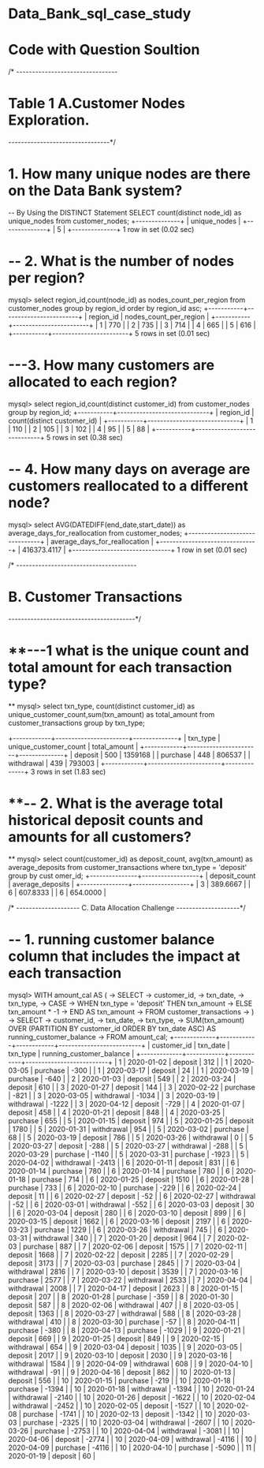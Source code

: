# Data_Bank_sql_case_study
# Code with Question Soultion

/* --------------------------------
# Table 1 A.Customer Nodes Exploration.
--------------------------------*/

 # 1. How many unique nodes are there on the Data Bank system?

-- By Using the DISTINCT Statement
 SELECT count(distinct node_id) as unique_nodes from customer_nodes;
 +--------------+
| unique_nodes |
+--------------+
|            5 |
+--------------+
1 row in set (0.02 sec)

# -- 2. What is the number of nodes per region?

mysql> select region_id,count(node_id) as nodes_count_per_region from customer_nodes group by region_id order by region_id asc;
+-----------+------------------------+
| region_id | nodes_count_per_region |
+-----------+------------------------+
|         1 |                    770 |
|         2 |                    735 |
|         3 |                    714 |
|         4 |                    665 |
|         5 |                    616 |
+-----------+------------------------+
5 rows in set (0.01 sec)

# ---3. How many customers are allocated to each region?

mysql> select region_id,count(distinct customer_id) from customer_nodes group by region_id;
+-----------+-----------------------------+
| region_id | count(distinct customer_id) |
+-----------+-----------------------------+
|         1 |                         110 |
|         2 |                         105 |
|         3 |                         102 |
|         4 |                          95 |
|         5 |                          88 |
+-----------+-----------------------------+
5 rows in set (0.38 sec)

# -- 4. How many days on average are customers reallocated to a different node?

mysql> select AVG(DATEDIFF(end_date,start_date)) as average_days_for_reallocation from customer_nodes;
+-------------------------------+
| average_days_for_reallocation |
+-------------------------------+
|                   416373.4117 |
+-------------------------------+
1 row in set (0.01 sec)

/* --------------------------------------
# B. Customer Transactions
----------------------------------------*/

# **---1 what is the unique count and total amount for each transaction type? 
**
mysql> select txn_type, count(distinct customer_id) as unique_customer_count,sum(txn_amount) as total_amount from customer_transactions group by txn_type;

+------------+-----------------------+--------------+
| txn_type   | unique_customer_count | total_amount |
+------------+-----------------------+--------------+
| deposit    |                   500 |      1359168 |
| purchase   |                   448 |       806537 |
| withdrawal |                   439 |       793003 |
+------------+-----------------------+--------------+
3 rows in set (1.83 sec)

# **-- 2. What is the average total historical deposit counts and amounts for all customers?
**
mysql> select count(customer_id) as deposit_count, avg(txn_amount) as average_deposits from customer_transactions where txn_type = 'deposit' group by cust
omer_id;
+---------------+------------------+
| deposit_count | average_deposits |
+---------------+------------------+
|             3 |         389.6667 |
|             6 |         607.8333 |
|             6 |         654.0000 |

/* --------------------
 C. Data Allocation Challenge
   --------------------*/
# -- 1. running customer balance column that includes the impact at each transaction

mysql> WITH amount_cal AS (
    ->     SELECT
    ->         customer_id,
    ->         txn_date,
    ->         txn_type,
    ->         CASE
    ->             WHEN txn_type = 'deposit' THEN txn_amount
    ->             ELSE txn_amount * -1
    ->         END AS txn_amount
    ->     FROM customer_transactions
    -> )
    -> SELECT
    ->     customer_id,
    ->     txn_date,
    ->     txn_type,
    ->     SUM(txn_amount) OVER (PARTITION BY customer_id ORDER BY txn_date ASC) AS running_customer_balance
    -> FROM amount_cal;
+-------------+------------+------------+--------------------------+
| customer_id | txn_date   | txn_type   | running_customer_balance |
+-------------+------------+------------+--------------------------+
|           1 | 2020-01-02 | deposit    |                      312 |
|           1 | 2020-03-05 | purchase   |                     -300 |
|           1 | 2020-03-17 | deposit    |                       24 |
|           1 | 2020-03-19 | purchase   |                     -640 |
|           2 | 2020-01-03 | deposit    |                      549 |
|           2 | 2020-03-24 | deposit    |                      610 |
|           3 | 2020-01-27 | deposit    |                      144 |
|           3 | 2020-02-22 | purchase   |                     -821 |
|           3 | 2020-03-05 | withdrawal |                    -1034 |
|           3 | 2020-03-19 | withdrawal |                    -1222 |
|           3 | 2020-04-12 | deposit    |                     -729 |
|           4 | 2020-01-07 | deposit    |                      458 |
|           4 | 2020-01-21 | deposit    |                      848 |
|           4 | 2020-03-25 | purchase   |                      655 |
|           5 | 2020-01-15 | deposit    |                      974 |
|           5 | 2020-01-25 | deposit    |                     1780 |
|           5 | 2020-01-31 | withdrawal |                      954 |
|           5 | 2020-03-02 | purchase   |                       68 |
|           5 | 2020-03-19 | deposit    |                      786 |
|           5 | 2020-03-26 | withdrawal |                        0 |
|           5 | 2020-03-27 | deposit    |                     -288 |
|           5 | 2020-03-27 | withdrawal |                     -288 |
|           5 | 2020-03-29 | purchase   |                    -1140 |
|           5 | 2020-03-31 | purchase   |                    -1923 |
|           5 | 2020-04-02 | withdrawal |                    -2413 |
|           6 | 2020-01-11 | deposit    |                      831 |
|           6 | 2020-01-14 | purchase   |                      780 |
|           6 | 2020-01-14 | purchase   |                      780 |
|           6 | 2020-01-18 | purchase   |                      714 |
|           6 | 2020-01-25 | deposit    |                     1510 |
|           6 | 2020-01-28 | purchase   |                      733 |
|           6 | 2020-02-10 | purchase   |                     -229 |
|           6 | 2020-02-24 | deposit    |                       11 |
|           6 | 2020-02-27 | deposit    |                      -52 |
|           6 | 2020-02-27 | withdrawal |                      -52 |
|           6 | 2020-03-01 | withdrawal |                     -552 |
|           6 | 2020-03-03 | deposit    |                       30 |
|           6 | 2020-03-04 | deposit    |                      280 |
|           6 | 2020-03-10 | deposit    |                      899 |
|           6 | 2020-03-15 | deposit    |                     1662 |
|           6 | 2020-03-16 | deposit    |                     2197 |
|           6 | 2020-03-23 | purchase   |                     1229 |
|           6 | 2020-03-26 | withdrawal |                      745 |
|           6 | 2020-03-31 | withdrawal |                      340 |
|           7 | 2020-01-20 | deposit    |                      964 |
|           7 | 2020-02-03 | purchase   |                      887 |
|           7 | 2020-02-06 | deposit    |                     1575 |
|           7 | 2020-02-11 | deposit    |                     1668 |
|           7 | 2020-02-22 | deposit    |                     2285 |
|           7 | 2020-02-29 | deposit    |                     3173 |
|           7 | 2020-03-03 | purchase   |                     2845 |
|           7 | 2020-03-04 | withdrawal |                     2816 |
|           7 | 2020-03-10 | deposit    |                     3539 |
|           7 | 2020-03-16 | purchase   |                     2577 |
|           7 | 2020-03-22 | withdrawal |                     2533 |
|           7 | 2020-04-04 | withdrawal |                     2008 |
|           7 | 2020-04-17 | deposit    |                     2623 |
|           8 | 2020-01-15 | deposit    |                      207 |
|           8 | 2020-01-28 | purchase   |                     -359 |
|           8 | 2020-01-30 | deposit    |                      587 |
|           8 | 2020-02-06 | withdrawal |                      407 |
|           8 | 2020-03-05 | deposit    |                     1363 |
|           8 | 2020-03-27 | withdrawal |                      588 |
|           8 | 2020-03-28 | withdrawal |                      410 |
|           8 | 2020-03-30 | purchase   |                      -57 |
|           8 | 2020-04-11 | purchase   |                     -380 |
|           8 | 2020-04-13 | purchase   |                    -1029 |
|           9 | 2020-01-21 | deposit    |                      669 |
|           9 | 2020-01-25 | deposit    |                      849 |
|           9 | 2020-02-15 | withdrawal |                      654 |
|           9 | 2020-03-04 | deposit    |                     1035 |
|           9 | 2020-03-05 | deposit    |                     2017 |
|           9 | 2020-03-10 | deposit    |                     2030 |
|           9 | 2020-03-16 | withdrawal |                     1584 |
|           9 | 2020-04-09 | withdrawal |                      608 |
|           9 | 2020-04-10 | withdrawal |                      -91 |
|           9 | 2020-04-16 | deposit    |                      862 |
|          10 | 2020-01-13 | deposit    |                      556 |
|          10 | 2020-01-15 | purchase   |                     -219 |
|          10 | 2020-01-18 | purchase   |                    -1394 |
|          10 | 2020-01-18 | withdrawal |                    -1394 |
|          10 | 2020-01-24 | withdrawal |                    -2140 |
|          10 | 2020-01-26 | deposit    |                    -1622 |
|          10 | 2020-02-04 | withdrawal |                    -2452 |
|          10 | 2020-02-05 | deposit    |                    -1527 |
|          10 | 2020-02-08 | purchase   |                    -1741 |
|          10 | 2020-02-13 | deposit    |                    -1342 |
|          10 | 2020-03-03 | purchase   |                    -2325 |
|          10 | 2020-03-04 | withdrawal |                    -2607 |
|          10 | 2020-03-26 | purchase   |                    -2753 |
|          10 | 2020-04-04 | withdrawal |                    -3081 |
|          10 | 2020-04-06 | deposit    |                    -2774 |
|          10 | 2020-04-09 | withdrawal |                    -4116 |
|          10 | 2020-04-09 | purchase   |                    -4116 |
|          10 | 2020-04-10 | purchase   |                    -5090 |
|          11 | 2020-01-19 | deposit    |                       60 |
   
